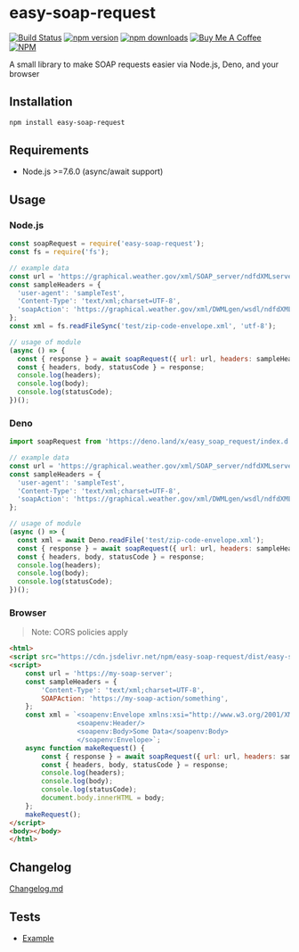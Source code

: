 # easy-soap-request

[![Build Status](https://github.com/circa10a/easy-soap-request/workflows/release/badge.svg)](https://github.com/circa10a/easy-soap-request/actions)
[![npm version](https://img.shields.io/npm/v/easy-soap-request.svg?style=flat-square)](https://www.npmjs.com/package/easy-soap-request)
[![npm downloads](https://img.shields.io/npm/dm/easy-soap-request.svg?style=flat-square)](https://npm-stat.com/charts.html?package=easy-soap-request&from=2018-03-29)
[![Buy Me A Coffee](https://img.shields.io/badge/BuyMeACoffee-Donate-ff813f.svg?logo=CoffeeScript&style=flat-square)](https://www.buymeacoffee.com/caleblemoine)
[![NPM](https://nodei.co/npm/easy-soap-request.png?downloads=true&downloadRank=true&stars=true)](https://nodei.co/npm/easy-soap-request)

A small library to make SOAP requests easier via Node.js, Deno, and your browser

## Installation

```bash
npm install easy-soap-request
```

## Requirements
  - Node.js >=7.6.0 (async/await support)

## Usage

### Node.js

```js
const soapRequest = require('easy-soap-request');
const fs = require('fs');

// example data
const url = 'https://graphical.weather.gov/xml/SOAP_server/ndfdXMLserver.php';
const sampleHeaders = {
  'user-agent': 'sampleTest',
  'Content-Type': 'text/xml;charset=UTF-8',
  'soapAction': 'https://graphical.weather.gov/xml/DWMLgen/wsdl/ndfdXML.wsdl#LatLonListZipCode',
};
const xml = fs.readFileSync('test/zip-code-envelope.xml', 'utf-8');

// usage of module
(async () => {
  const { response } = await soapRequest({ url: url, headers: sampleHeaders, xml: xml, timeout: 1000 }); // Optional timeout parameter(milliseconds)
  const { headers, body, statusCode } = response;
  console.log(headers);
  console.log(body);
  console.log(statusCode);
})();
```

### Deno

```js
import soapRequest from 'https://deno.land/x/easy_soap_request/index.d.js';

// example data
const url = 'https://graphical.weather.gov/xml/SOAP_server/ndfdXMLserver.php';
const sampleHeaders = {
  'user-agent': 'sampleTest',
  'Content-Type': 'text/xml;charset=UTF-8',
  'soapAction': 'https://graphical.weather.gov/xml/DWMLgen/wsdl/ndfdXML.wsdl#LatLonListZipCode',
};

// usage of module
(async () => {
  const xml = await Deno.readFile('test/zip-code-envelope.xml');
  const { response } = await soapRequest({ url: url, headers: sampleHeaders, xml: xml });
  const { headers, body, statusCode } = response;
  console.log(headers);
  console.log(body);
  console.log(statusCode);
})();
```

### Browser

> Note: CORS policies apply

```html
<html>
<script src="https://cdn.jsdelivr.net/npm/easy-soap-request/dist/easy-soap-request.js"></script>
<script>
    const url = 'https://my-soap-server';
    const sampleHeaders = {
        'Content-Type': 'text/xml;charset=UTF-8',
        SOAPAction: 'https://my-soap-action/something',
    };
    const xml = `<soapenv:Envelope xmlns:xsi="http://www.w3.org/2001/XMLSchema-instance" xmlns:xsd="http://www.w3.org/2001/XMLSchema" xmlns:soapenv="http://schemas.xmlsoap.org/soap/envelope/">
                 <soapenv:Header/>
                 <soapenv:Body>Some Data</soapenv:Body>
                 </soapenv:Envelope>`;
    async function makeRequest() {
        const { response } = await soapRequest({ url: url, headers: sampleHeaders, xml: xml, timeout: 1000 });
        const { headers, body, statusCode } = response;
        console.log(headers);
        console.log(body);
        console.log(statusCode);
        document.body.innerHTML = body;
    };
    makeRequest();
</script>
<body></body>
</html>
```

## Changelog

[Changelog.md](CHANGELOG.md)

## Tests

* [Example](https://github.com/circa10a/easy-soap-request/tree/master/test)
